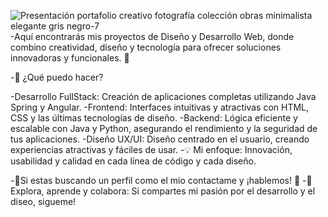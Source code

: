 ![Presentación portafolio creativo fotografía colección obras minimalista elegante gris negro-7](https://github.com/user-attachments/assets/04a68c85-7a1d-479f-a72f-e20962d27ddb)
-Aquí encontrarás mis proyectos de Diseño y Desarrollo Web, donde combino creatividad, diseño y tecnología para ofrecer soluciones innovadoras y funcionales. 🚀

-🔧 ¿Qué puedo hacer?

-Desarrollo FullStack: Creación de aplicaciones completas utilizando Java Spring y Angular.
-Frontend: Interfaces intuitivas y atractivas con HTML, CSS y las últimas tecnologías de diseño.
-Backend: Lógica eficiente y escalable con Java y Python, asegurando el rendimiento y la seguridad de tus aplicaciones.
-Diseño UX/UI: Diseño centrado en el usuario, creando experiencias atractivas y fáciles de usar.
-💡 Mi enfoque: Innovación, usabilidad y calidad en cada línea de código y cada diseño.

-📌Si estas buscando un perfil como el mio contactame y ¡hablemos! 💬
-📌 Explora, aprende y colabora: Si compartes mi pasión por el desarrollo y el diseo, sigueme!
